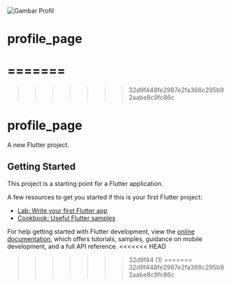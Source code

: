 ![Gambar Profil](assets/profil.jpg)
# profile_page
=======
=======
>>>>>>> 32d9f448fe2987e2fa366c295b92aabe8c9fc86c
# profile_page

A new Flutter project.

## Getting Started

This project is a starting point for a Flutter application.

A few resources to get you started if this is your first Flutter project:

- [Lab: Write your first Flutter app](https://docs.flutter.dev/get-started/codelab)
- [Cookbook: Useful Flutter samples](https://docs.flutter.dev/cookbook)

For help getting started with Flutter development, view the
[online documentation](https://docs.flutter.dev/), which offers tutorials,
samples, guidance on mobile development, and a full API reference.
<<<<<<< HEAD
>>>>>>> 32d9f44 (1)
=======
>>>>>>> 32d9f448fe2987e2fa366c295b92aabe8c9fc86c
